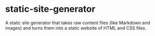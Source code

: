 # static-site-generator

A static site generator that takes raw content files (like Markdown and images) and turns them into a static website of HTML and CSS files. 